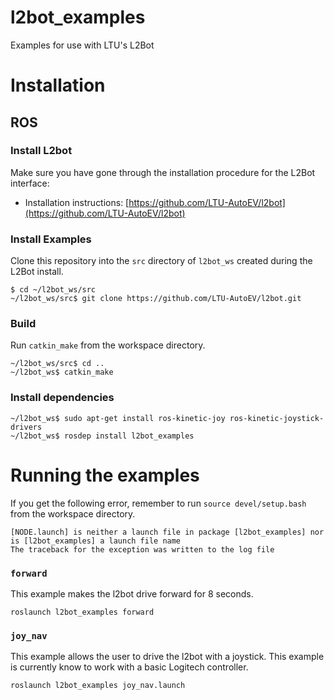 # l2bot_examples

Examples for use with LTU's L2Bot



# Installation


## ROS


### Install L2bot

Make sure you have gone through the installation procedure for the L2Bot interface:


  - Installation instructions: [https://github.com/LTU-AutoEV/l2bot](https://github.com/LTU-AutoEV/l2bot)


### Install Examples

Clone this repository into the `src` directory of `l2bot_ws` created during the L2Bot install.

```
$ cd ~/l2bot_ws/src
~/l2bot_ws/src$ git clone https://github.com/LTU-AutoEV/l2bot.git
```

### Build

Run `catkin_make` from the workspace directory.

```
~/l2bot_ws/src$ cd ..
~/l2bot_ws$ catkin_make
```

### Install dependencies

```
~/l2bot_ws$ sudo apt-get install ros-kinetic-joy ros-kinetic-joystick-drivers
~/l2bot_ws$ rosdep install l2bot_examples
```

# Running the examples

If you get the following error, remember to run `source devel/setup.bash` from the workspace directory.

```
[NODE.launch] is neither a launch file in package [l2bot_examples] nor is [l2bot_examples] a launch file name
The traceback for the exception was written to the log file

```

### `forward`


This example makes the l2bot drive forward for 8 seconds.

```
roslaunch l2bot_examples forward
```

### `joy_nav`

This example allows the user to drive the l2bot with a joystick. This example is currently know to work with a basic Logitech controller.

```
roslaunch l2bot_examples joy_nav.launch
```
